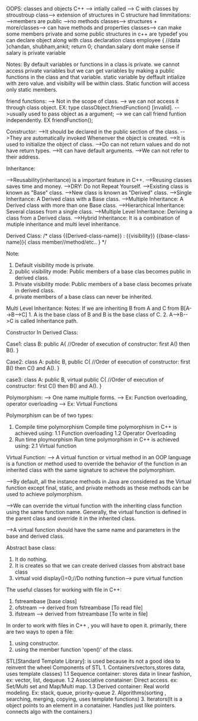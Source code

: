 OOPS: classes and objects
C++ --> intially called --> C with classes by stroustroup
class--> extension of structures in C
structure had limmitations:
 -->members are public
 -->no methods
classes--> structures + more/classes--> can have methods and properties
classes--> can make some members private and some public
structures in c++ are typedef
you can declare object along with class declaration
     class employee {
          //data
     }chandan, shubham,ankit;
     return 0;
chandan.salary dont make sense if salary is private variable

Notes:
By default variables or functions in a class is private.
we cannot access private variables  but we can get variables by making a public functions in the class and that variable.
static variable by deffault intialize with zero value. and visibilty will be within class.
Static function will access only static members.


friend functions:
--> Not in the scope of class.
--> we can not access it through class object. EX: type classObject.friendFunction()  [invalid].
-->usually used to pass object as a argument;
--> we can call friend funtion independently. EX friendFunction();

Constructor:
-->It should be declared in the public section of the class.
-->They are automatically invoked Whenenver the object is created.
-->It is used to initialize the object of class.
-->Do can not return values and do not have return types.
-->It can have default arguments.
-->We can not refer to their address.

Inheritance:

-->Reusability(inheritance) is a important feature in C++.
-->Reusing  classes saves time and money.
-->DRY: Do not Repeat Yourself.
-->Existing  class is known as "Base" class.
-->New class is known as "Derived" class.
-->Single Inheritance: A Derived class with a Base class. 
-->Multiple Inheritance: A Derived class with more than one Base class.
-->Hierarchical Inheritance: Several  classes from a single class.
-->Multiple Level Inheritance: Deriving a class from a Derived class.
-->Hybrid Inheritance: It is a combination of  mutiple inheritance and multi level inheritance. 

Derived Class:
/*
     class {{Derived-class-name}} : {{visibility}} {{base-class-name}}{
          class member//method/etc..
     }
*/

Note:
1. Default visibility mode is private.
2. public visibility mode: Public members of a base clas becomes public in derived class.
3. Private visibility mode: Public members of a base class becomes private in derived class.
4. private members of a base class can never be inherited.

Multi Level Inheritance:
Notes:
     If we are inheriting B from A and C from B[A-->B-->C] 
     1. A is the base class of B and B is the  base class of C.
     2. A-->B-->C is called Inheritance path.

Constructor In Derived Class:

Case1: 
     class B: public A{
          //Oreder of execution of constructor: first A() then B().
     }

Case2: 
     class A: public B, public C{
          //Order of execution of constructor: first B() then C() and A().
     }

case3:
     class A: public B, virtual public C{
          //Order of execution of constructor: first C() then B() and A().
     }


Polymorphism:
--> One name multiple forms.
--> Ex: Function overloading, operator overloading
--> Ex: Virtual Functions

Polymorphism can be of two types:
1. Compile time polymorphism
     Compile time polymorphism in C++ is achieved using:
     1.1 Function overloading
     1.2 Operator Overloading
2. Run time ploymorphism
     Run time polymorphism in C++ is achieved using:
     2.1 Virtual function

Virtual Function:
--> A virtual function or virtual method in an OOP language is a function or method used to override the behavior of the function in an inherited class with the same signature to achieve the polymorphism.

-->By default, all the instance methods in Java are considered as the Virtual function except final, static, and private methods as these methods can be used to achieve polymorphism.

-->We can override the virtual function with the inheriting class function using the same function name. Generally, the virtual function is defined in the parent class and override it in the inherited class.

-->A virtual function should have the same name and parameters in the base and derived class.

Abstract base class:
1. It do nothing.
2. It is creates so that we can create derived classes from abstract base class
3. virtual void display()=0;//Do nothing function--> pure virtual function

The useful classes for working with file in C++:
1. fstreambase [base class]
2. ofstream --> derived from fstreambase [To read file]
3. ifstream --> derived from fstreambase [To write in file]

In order to work with files in C++ , you will have to open it. primarily, there are two ways to open a file:
1. using constructor.
2. using the member function 'open()' of the class.

STL[Standard Template Library]: is used because its not a good idea to reinvent the wheel
Components of STL
     1. Containers(vectors,stores data, uses template classes)
          1.1 Sequence container: stores data in linear fashion, ex: vector, list, dequeue.
          1.2 Associative conatainer: Direct access. ex: Set/Multi set and Map/Multi map.
          1.3 Derived container: Real world modeling. Ex: stack, queue, priority-queue
     2. Algorithms(sorting , searching, merging, copying, uses template functions)
     3. Iterators(It is a object points to an element in a conatainer. Handles just like pointers. connects algo with the containers.)